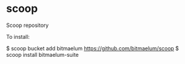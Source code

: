 # scoop
Scoop repository

To install:

   $ scoop bucket add bitmaelum https://github.com/bitmaelum/scoop
   $ scoop install bitmaelum-suite
